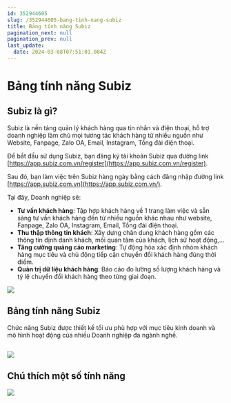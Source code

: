 ```yaml
---
id: 352944605
slug: /352944605-bang-tinh-nang-subiz
title: Bảng tính năng Subiz
pagination_next: null
pagination_prev: null
last_update:
  date: 2024-03-08T07:51:01.084Z
---
```


# Bảng tính năng Subiz

## Subiz là gì?


Subiz là nền tảng quản lý khách hàng qua tin nhắn và điện thoại, hỗ trợ doanh nghiệp làm chủ mọi tương tác khách hàng từ nhiều nguồn như Website, Fanpage, Zalo OA, Email, Instagram, Tổng đài điện thoại.



Để bắt đầu sử dụng Subiz, bạn đăng ký tài khoản Subiz qua đường link [https://app.subiz.com.vn/register](https://app.subiz.com.vn/register).



Sau đó, bạn làm việc trên Subiz hàng ngày bằng cách đăng nhập đường link [https://app.subiz.com.vn](https://app.subiz.com.vn/).



Tại đây, Doanh nghiệp sẽ:

- **Tư vấn khách hàng**: Tập hợp khách hàng về 1 trang làm việc và sẵn sàng tư vấn khách hàng đến từ nhiều nguồn khác nhau như website, Fanpage, Zalo OA, Instagram, Email, Tổng đài điện thoại.
- **Thu thập thông tin khách**: Xây dựng chân dung khách hàng gồm các thông tin định danh khách, mối quan tâm của khách, lịch sử hoạt động,...
- **Tăng cường quảng cáo marketing**: Tự động hóa xác định nhóm khách hàng mục tiêu và chủ động tiếp cận chuyển đổi khách hàng đúng thời điểm.
- **Quản trị dữ liệu khách hàng**: Báo cáo đo lường số lượng khách hàng và tỷ lệ chuyển đổi khách hàng theo từng giai đoạn.






![](https://vcdn.subiz-cdn.com/file/a8484e285c8bda2be41d2d549aacbe6176c1514057c2283562e23c0aff768752_acpxkgumifuoofoosble)



## Bảng tính năng Subiz




Chức năng Subiz được thiết kế tối ưu phù hợp với mục tiêu kinh doanh và mô hình hoạt động của nhiều Doanh nghiệp đa ngành nghề.
## 





![](https://vcdn.subiz-cdn.com/file/aa4582c778e22e75a8a556ad159b61b82274991b31dc065cc8982797c5a3e615_acpxkgumifuoofoosble)

## Chú thích một số tính năng





![](https://vcdn.subiz-cdn.com/file/461fca9a9ffe0863e24ea50c510f4d0efae545c739e9381ba24eee6ca71a69ee_acpxkgumifuoofoosble)